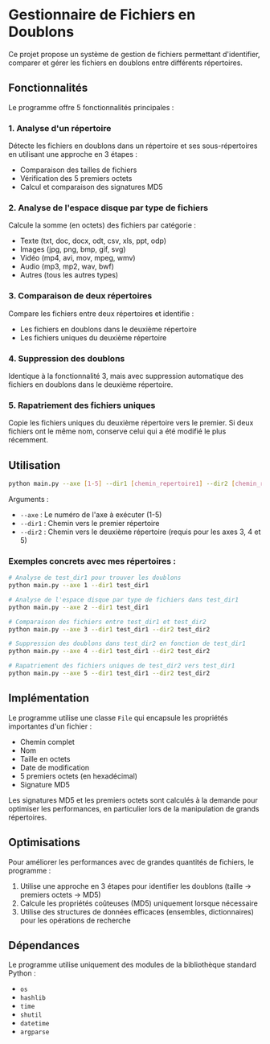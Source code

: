 # Gestionnaire de Fichiers en Doublons

Ce projet propose un système de gestion de fichiers permettant d'identifier, comparer et gérer les fichiers en doublons entre différents répertoires.

## Fonctionnalités

Le programme offre 5 fonctionnalités principales :

### 1. Analyse d'un répertoire
Détecte les fichiers en doublons dans un répertoire et ses sous-répertoires en utilisant une approche en 3 étapes :
- Comparaison des tailles de fichiers
- Vérification des 5 premiers octets
- Calcul et comparaison des signatures MD5

### 2. Analyse de l'espace disque par type de fichiers
Calcule la somme (en octets) des fichiers par catégorie :
- Texte (txt, doc, docx, odt, csv, xls, ppt, odp)
- Images (jpg, png, bmp, gif, svg)
- Vidéo (mp4, avi, mov, mpeg, wmv)
- Audio (mp3, mp2, wav, bwf)
- Autres (tous les autres types)

### 3. Comparaison de deux répertoires
Compare les fichiers entre deux répertoires et identifie :
- Les fichiers en doublons dans le deuxième répertoire
- Les fichiers uniques du deuxième répertoire

### 4. Suppression des doublons
Identique à la fonctionnalité 3, mais avec suppression automatique des fichiers en doublons dans le deuxième répertoire.

### 5. Rapatriement des fichiers uniques
Copie les fichiers uniques du deuxième répertoire vers le premier. Si deux fichiers ont le même nom, conserve celui qui a été modifié le plus récemment.

## Utilisation

```bash
python main.py --axe [1-5] --dir1 [chemin_repertoire1] --dir2 [chemin_repertoire2]
```

Arguments :
- `--axe` : Le numéro de l'axe à exécuter (1-5)
- `--dir1` : Chemin vers le premier répertoire
- `--dir2` : Chemin vers le deuxième répertoire (requis pour les axes 3, 4 et 5)

### Exemples concrets avec mes répertoires :

```bash
# Analyse de test_dir1 pour trouver les doublons
python main.py --axe 1 --dir1 test_dir1

# Analyse de l'espace disque par type de fichiers dans test_dir1
python main.py --axe 2 --dir1 test_dir1

# Comparaison des fichiers entre test_dir1 et test_dir2
python main.py --axe 3 --dir1 test_dir1 --dir2 test_dir2

# Suppression des doublons dans test_dir2 en fonction de test_dir1
python main.py --axe 4 --dir1 test_dir1 --dir2 test_dir2

# Rapatriement des fichiers uniques de test_dir2 vers test_dir1
python main.py --axe 5 --dir1 test_dir1 --dir2 test_dir2
```

## Implémentation

Le programme utilise une classe `File` qui encapsule les propriétés importantes d'un fichier :
- Chemin complet
- Nom
- Taille en octets
- Date de modification
- 5 premiers octets (en hexadécimal)
- Signature MD5

Les signatures MD5 et les premiers octets sont calculés à la demande pour optimiser les performances, en particulier lors de la manipulation de grands répertoires.

## Optimisations

Pour améliorer les performances avec de grandes quantités de fichiers, le programme :
1. Utilise une approche en 3 étapes pour identifier les doublons (taille → premiers octets → MD5)
2. Calcule les propriétés coûteuses (MD5) uniquement lorsque nécessaire
3. Utilise des structures de données efficaces (ensembles, dictionnaires) pour les opérations de recherche

## Dépendances

Le programme utilise uniquement des modules de la bibliothèque standard Python :
- `os`
- `hashlib`
- `time`
- `shutil`
- `datetime`
- `argparse`

